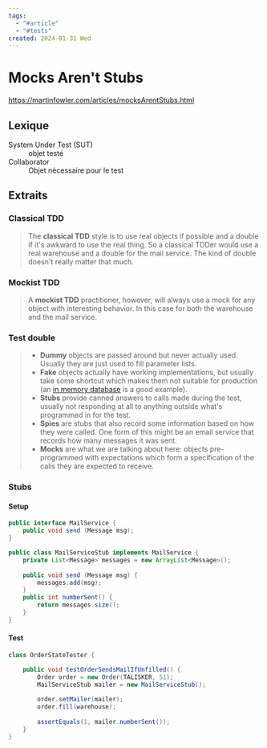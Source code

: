 ```yaml
---
tags:
  - "#article"
  - "#tests"
created: 2024-01-31 Wed
---
```

# Mocks Aren't Stubs
https://martinfowler.com/articles/mocksArentStubs.html
## Lexique

<dl>
<dt>System Under Test (SUT)</dt>
<dd>objet testé</dd>
<dt>Collaborator</dt>
<dd>Objet nécessaire pour le test</dd>
</dl>

## Extraits

### Classical TDD
> The **classical TDD** style is to use real objects if possible and a double if it's awkward to use the real thing. So a classical TDDer would use a real warehouse and a double for the mail service. The kind of double doesn't really matter that much. 
### Mockist TDD
>A **mockist TDD** practitioner, however, will always use a mock for any object with interesting behavior. In this case for both the warehouse and the mail service.

### Test double
> - **Dummy** objects are passed around but never actually used. Usually they are just used to fill parameter lists.
> - **Fake** objects actually have working implementations, but usually take some shortcut which makes them not suitable for production (an [in memory database](https://martinfowler.com/bliki/InMemoryTestDatabase.html) is a good example).
> - **Stubs** provide canned answers to calls made during the test, usually not responding at all to anything outside what's programmed in for the test.
> - **Spies** are stubs that also record some information based on how they were called. One form of this might be an email service that records how many messages it was sent.
> - **Mocks** are what we are talking about here: objects pre-programmed with expectations which form a specification of the calls they are expected to receive.

### Stubs
#### Setup
```Java
public interface MailService {
	public void send (Message msg);
}

public class MailServiceStub implements MailService {
	private List<Message> messages = new ArrayList<Message>();
	
	public void send (Message msg) {
		messages.add(msg);
	}
	public int numberSent() {
		return messages.size();
	}
}
```
#### Test
```Java
class OrderStateTester {

	public void testOrderSendsMailIfUnfilled() {
		Order order = new Order(TALISKER, 51);
		MailServiceStub mailer = new MailServiceStub();
		
		order.setMailer(mailer);
		order.fill(warehouse);
		
		assertEquals(1, mailer.numberSent());
	}
}
```